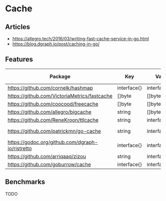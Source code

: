 # Cache

## Articles

* https://allegro.tech/2016/03/writing-fast-cache-service-in-go.html
* https://blog.dgraph.io/post/caching-in-go/

## Features

| Package                                          | Key         | Val         | TTL | Load File | Range/Iter    |
|--------------------------------------------------|-------------|-------------|-----|-----------|---------------|
| https://github.com/cornelk/hashmap               | interface{} | interface{} |     |           | X             |
| https://github.com/VictoriaMetrics/fastcache     | []byte      | []byte      |     | X         |               |
| https://github.com/coocood/freecache             | []byte      | []byte      | X   |           | X             |
| https://github.com/allegro/bigcache              | string      | []byte      | X   |           | X             |
| https://github.com/ReneKroon/ttlcache            | string      | interface{} | X   |           |               |
| https://github.com/patrickmn/go-cache            | string      | interface{} | X   | X         | Export to map |
| https://godoc.org/github.com/dgraph-io/ristretto | interface{} | interface{} |     |           |               |
| https://github.com/arriqaaq/zizou                | string      | interface{} | X   |           |               |
| https://github.com/goburrow/cache                | interface{} | interface{} | X   |           |               |

## Benchmarks

TODO
